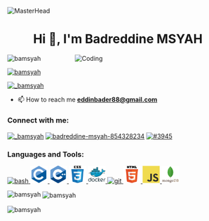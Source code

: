 ![MasterHead](https://png.pngtree.com/background/20230525/original/pngtree-hacking-child-computer-screen-picture-image_2735813.jpg)
<h1 align="center">Hi 👋, I'm Badreddine MSYAH</h1>

<img align="right" alt="Coding" width="350" src="https://cdn.dribbble.com/users/1162077/screenshots/3848914/programmer.gif">

<p align="left"> <img src="https://komarev.com/ghpvc/?username=bamsyah&label=Profile%20views&color=0e75b6&style=flat" alt="bamsyah" /> </p>

<p align="left"> <a href="https://github.com/ryo-ma/github-profile-trophy"><img src="https://github-profile-trophy.vercel.app/?username=bamsyah" alt="bamsyah" /></a> </p>

<p align="left"> <a href="https://x.com/BadreddineMsyah" target="blank"><img src="https://img.shields.io/twitter/follow/_bamsyah?logo=twitter&style=for-the-badge" alt="_bamsyah" /></a> </p>

- 📫 How to reach me **eddinbader88@gmail.com**

<h3 align="left">Connect with me:</h3>
<p align="left">
<a href="https://twitter.com/_bamsyah" target="blank"><img align="center" src="https://raw.githubusercontent.com/rahuldkjain/github-profile-readme-generator/master/src/images/icons/Social/twitter.svg" alt="_bamsyah" height="30" width="40" /></a>
<a href="https://linkedin.com/in/badreddine-msyah-854328234" target="blank"><img align="center" src="https://raw.githubusercontent.com/rahuldkjain/github-profile-readme-generator/master/src/images/icons/Social/linked-in-alt.svg" alt="badreddine-msyah-854328234" height="30" width="40" /></a>
<a href="https://discord.gg/#3945" target="blank"><img align="center" src="https://raw.githubusercontent.com/rahuldkjain/github-profile-readme-generator/master/src/images/icons/Social/discord.svg" alt="#3945" height="30" width="40" /></a>
</p>

<h3 align="left">Languages and Tools:</h3>
<p align="left"> <a href="https://www.gnu.org/software/bash/" target="_blank" rel="noreferrer"> <img src="https://www.vectorlogo.zone/logos/gnu_bash/gnu_bash-icon.svg" alt="bash" width="40" height="40"/> </a> <a href="https://www.cprogramming.com/" target="_blank" rel="noreferrer"> <img src="https://raw.githubusercontent.com/devicons/devicon/master/icons/c/c-original.svg" alt="c" width="40" height="40"/> </a> <a href="https://www.w3schools.com/cpp/" target="_blank" rel="noreferrer"> <img src="https://raw.githubusercontent.com/devicons/devicon/master/icons/cplusplus/cplusplus-original.svg" alt="cplusplus" width="40" height="40"/> </a> <a href="https://www.w3schools.com/css/" target="_blank" rel="noreferrer"> <img src="https://raw.githubusercontent.com/devicons/devicon/master/icons/css3/css3-original-wordmark.svg" alt="css3" width="40" height="40"/> </a> <a href="https://www.docker.com/" target="_blank" rel="noreferrer"> <img src="https://raw.githubusercontent.com/devicons/devicon/master/icons/docker/docker-original-wordmark.svg" alt="docker" width="40" height="40"/> </a> <a href="https://git-scm.com/" target="_blank" rel="noreferrer"> <img src="https://www.vectorlogo.zone/logos/git-scm/git-scm-icon.svg" alt="git" width="40" height="40"/> </a> <a href="https://www.w3.org/html/" target="_blank" rel="noreferrer"> <img src="https://raw.githubusercontent.com/devicons/devicon/master/icons/html5/html5-original-wordmark.svg" alt="html5" width="40" height="40"/> </a> <a href="https://developer.mozilla.org/en-US/docs/Web/JavaScript" target="_blank" rel="noreferrer"> <img src="https://raw.githubusercontent.com/devicons/devicon/master/icons/javascript/javascript-original.svg" alt="javascript" width="40" height="40"/> </a> <a href="https://www.mongodb.com/" target="_blank" rel="noreferrer"> <img src="https://raw.githubusercontent.com/devicons/devicon/master/icons/mongodb/mongodb-original-wordmark.svg" alt="mongodb" width="40" height="40"/> </a> </p>

<p><img align="left" src="https://github-readme-stats.vercel.app/api/top-langs?username=bamsyah&show_icons=true&locale=en&layout=compact" alt="bamsyah" /></p>

<p>&nbsp;<img align="center" src="https://github-readme-stats.vercel.app/api?username=bamsyah&show_icons=true&locale=en" alt="bamsyah" /></p>

<p><img align="center" src="https://github-readme-streak-stats.herokuapp.com/?user=bamsyah&" alt="bamsyah" /></p>
